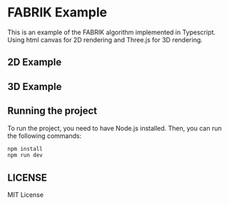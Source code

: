 # FABRIK Example

This is an example of the FABRIK algorithm implemented in Typescript. Using html canvas for 2D rendering and Three.js for 3D rendering.

## 2D Example

## 3D Example

## Running the project

To run the project, you need to have Node.js installed. Then, you can run the following commands:

```bash
npm install
npm run dev
```

## LICENSE

MIT License